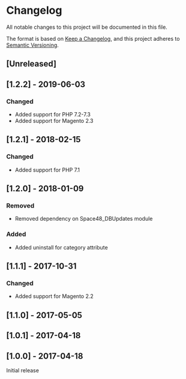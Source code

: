 # Changelog
All notable changes to this project will be documented in this file.

The format is based on [Keep a Changelog](https://keepachangelog.com/en/1.0.0/),
and this project adheres to [Semantic Versioning](https://semver.org/spec/v2.0.0.html).

## [Unreleased]

## [1.2.2] - 2019-06-03

### Changed

- Added support for PHP 7.2-7.3
- Added support for Magento 2.3

## [1.2.1] - 2018-02-15

### Changed

- Added support for PHP 7.1

## [1.2.0] - 2018-01-09

### Removed

- Removed dependency on Space48_DBUpdates module

### Added

- Added uninstall for category attribute

## [1.1.1] - 2017-10-31

### Changed

- Added support for Magento 2.2

## [1.1.0] - 2017-05-05

## [1.0.1] - 2017-04-18

## [1.0.0] - 2017-04-18

Initial release
